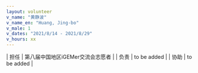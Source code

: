 ```yaml
---
layout: volunteer
v_name: "黄静波"
v_name_en: "Huang, Jing-bo"
v_male: 1
v_dates: "2021/8/14 - 2021/8/29"
v_hours: xx
---
```



| 担任 | 第八届中国地区iGEMer交流会志愿者 |
| 负责 | to be added  |
| 协助 | to be added |